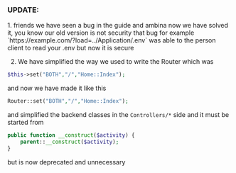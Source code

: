 <h3> UPDATE: </h3>
1. friends we have seen a bug in the guide and ambina now we have solved it, 
   you know our old version is not security that bug for example `https://example.com/?load=../Application/.env` was able to the person 
   client to read your .env but now it is secure 

2. We have simplified the way we used to write the Router which was 
```php
$this->set("BOTH","/","Home::Index");
```
and now we have made it like this
```php
Router::set("BOTH","/","Home::Index");
```
and simplified the backend classes in the `Controllers/*` side and it must be started from

```php
public function __construct($activity) {
    parent::__construct($activity);
}
```
but is now deprecated and unnecessary